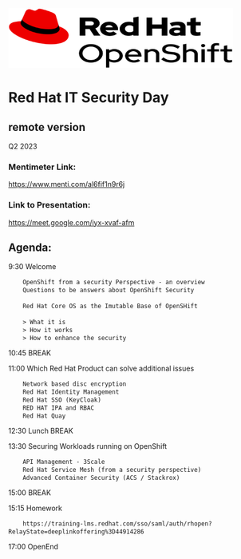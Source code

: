 <img src="https://github.com/RHEPDS/OCP-Security-Day/blob/main/logo.png" width="450" height="120">


# Red Hat IT Security Day
## remote version

Q2 2023

### Mentimeter Link:	

https://www.menti.com/al6fif1n9r6j

### Link to Presentation:

https://meet.google.com/iyx-xvaf-afm

## Agenda:

9:30		Welcome

		OpenShift from a security Perspective - an overview
		Questions to be answers about OpenShift Security
		
		Red Hat Core OS as the Imutable Base of OpenSHift
		
		> What it is
		> How it works
		> How to enhance the security

10:45		BREAK		

11:00		Which Red Hat Product can solve additional issues

		Network based disc encryption
		Red Hat Identity Management
		Red Hat SSO (KeyCloak)
		RED HAT IPA and RBAC
		Red Hat Quay

12:30		Lunch BREAK

13:30		Securing Workloads running on OpenShift

		API Management - 3Scale
		Red Hat Service Mesh (from a security perspective)
		Advanced Container Security (ACS / Stackrox)

15:00		BREAK

15:15		Homework

		https://training-lms.redhat.com/sso/saml/auth/rhopen?RelayState=deeplinkoffering%3D44914286

17:00		OpenEnd		
